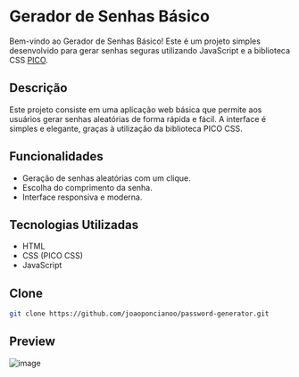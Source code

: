 # Gerador de Senhas Básico

Bem-vindo ao Gerador de Senhas Básico! Este é um projeto simples desenvolvido para gerar senhas seguras utilizando JavaScript e a biblioteca CSS [PICO](https://picocss.com/).

## Descrição

Este projeto consiste em uma aplicação web básica que permite aos usuários gerar senhas aleatórias de forma rápida e fácil. A interface é simples e elegante, graças à utilização da biblioteca PICO CSS.

## Funcionalidades

- Geração de senhas aleatórias com um clique.
- Escolha do comprimento da senha.
- Interface responsiva e moderna.

## Tecnologias Utilizadas

- HTML
- CSS (PICO CSS)
- JavaScript

## Clone
```bash
git clone https://github.com/joaoponcianoo/password-generator.git
```

## Preview
![image](https://github.com/joaoponcianoo/password-generator/assets/115370264/4a043f7a-4775-426f-9ed9-450c047bd785)

